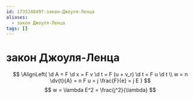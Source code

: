 ```yaml
---
id: 1735240497-закон-Джоуля-Ленца
aliases:
  - закон Джоуля-Ленца
tags: []
---
```


# закон Джоуля-Ленца
$$
\AlignLeft{
\d A = F \d x = F v \d t = F (u + v_r) \d t = F u \d t \\
w = n \dv{t}{A} = n F u = j \frac{F}{e} = j E
}
$$
$$
w = \lambda E^2 = \frac{j^2}{\lambda}
$$
